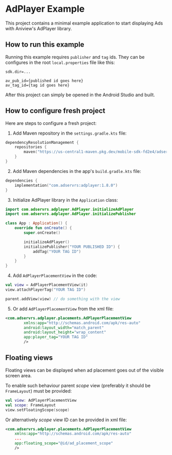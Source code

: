 # AdPlayer Example

This project contains a minimal example application to start displaying Ads with Aniview's AdPlayer library.


## How to run this example
Running this example requires `publisher` and `tag` ids.
They can be configures in the root `local.properties` file like this:

```properties
sdk.dir=...

av_pub_id={published id goes here}
av_tag_id={tag id goes here}
```

After this project can simply be opened in the Android Studio and built.


## How to configure fresh project
Here are steps to configure a fresh project:

1. Add Maven repository in the `settings.gradle.kts` file:
```kts
dependencyResolutionManagement {
    repositories {
        maven("https://us-central1-maven.pkg.dev/mobile-sdk-fd2e4/adservr-maven")
    }
}
```

2. Add Maven dependencies in the app's `build.gradle.kts` file:
```kts
dependencies {
    implementation("com.adservrs:adplayer:1.8.0")
}
```

3. Initialize AdPlayer library in the `Application` class:
```kotlin
import com.adservrs.adplayer.AdPlayer.initializeAdPlayer
import com.adservrs.adplayer.AdPlayer.initializePublisher

class App : Application() {
    override fun onCreate() {
        super.onCreate()

        initializeAdPlayer()
        initializePublisher("YOUR PUBLISHED ID") {
            addTag("YOUR TAG ID")
        }
    }
}
```

4. Add `AdPlayerPlacementView` in the code:
```kotlin
val view = AdPlayerPlacementView(it)
view.attachPlayerTag("YOUR TAG ID")

parent.addView(view) // do something with the view
```

5. Or add `AdPlayerPlacementView` from the xml file:
```xml
<com.adservrs.adplayer.placements.AdPlayerPlacementView
        xmlns:app="http://schemas.android.com/apk/res-auto"
        android:layout_width="match_parent"
        android:layout_height="wrap_content"
        app:player_tag="YOUR TAG ID"
        />
```


## Floating views
Floating views can be displayed when ad placement goes out of the visible screen area.

To enable such behaviour parent *scope* view (preferably it should be `FrameLayout`) must be provided:
```kotlin
val view: AdPlayerPlacementView
val scope: FrameLayout
view.setFloatingScope(scope)
```

Or alternatively *scope* view ID can be provided in xml file:
```xml
<com.adservrs.adplayer.placements.AdPlayerPlacementView
    xmlns:app="http://schemas.android.com/apk/res-auto"
    ...
    app:floating_scope="@id/ad_placement_scope"
    />
```
